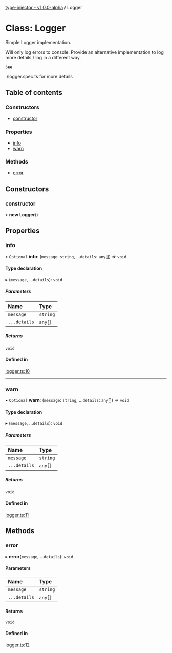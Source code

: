 [type-injector - v1.0.0-alpha](../README.md) / Logger

# Class: Logger

Simple Logger implementation.

Will only log errors to console. Provide an alternative implementation
to log more details / log in a different way.

**`See`**

./logger.spec.ts for more details

## Table of contents

### Constructors

- [constructor](Logger.md#constructor)

### Properties

- [info](Logger.md#info)
- [warn](Logger.md#warn)

### Methods

- [error](Logger.md#error)

## Constructors

### constructor

• **new Logger**()

## Properties

### info

• `Optional` **info**: (`message`: `string`, ...`details`: `any`[]) => `void`

#### Type declaration

▸ (`message`, ...`details`): `void`

##### Parameters

| Name | Type |
| :------ | :------ |
| `message` | `string` |
| `...details` | `any`[] |

##### Returns

`void`

#### Defined in

[logger.ts:10](https://github.com/e-hein/type-inject/blob/5c37f1b/src/logger.ts#L10)

___

### warn

• `Optional` **warn**: (`message`: `string`, ...`details`: `any`[]) => `void`

#### Type declaration

▸ (`message`, ...`details`): `void`

##### Parameters

| Name | Type |
| :------ | :------ |
| `message` | `string` |
| `...details` | `any`[] |

##### Returns

`void`

#### Defined in

[logger.ts:11](https://github.com/e-hein/type-inject/blob/5c37f1b/src/logger.ts#L11)

## Methods

### error

▸ **error**(`message`, ...`details`): `void`

#### Parameters

| Name | Type |
| :------ | :------ |
| `message` | `string` |
| `...details` | `any`[] |

#### Returns

`void`

#### Defined in

[logger.ts:12](https://github.com/e-hein/type-inject/blob/5c37f1b/src/logger.ts#L12)
